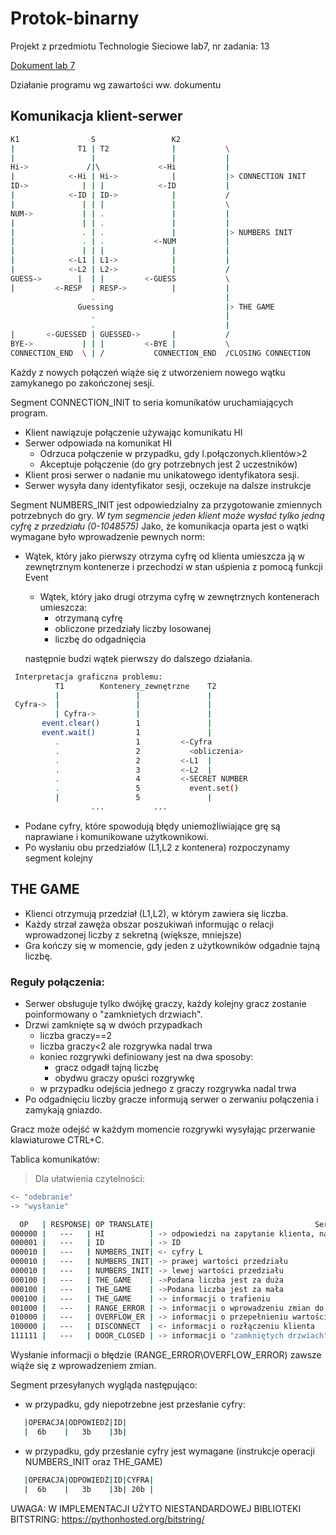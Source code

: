# Protok-binarny
Projekt z przedmiotu Technologie Sieciowe lab7, nr zadania: 13

[Dokument lab 7](https://drive.google.com/file/d/17ty_VBR0Cl4ceHmgmkt3KdaaIw39pWA5/view?usp=sharing)

Działanie programu wg zawartości ww. dokumentu

## Komunikacja klient-serwer

```bash
K1                S                 K2
|              T1 | T2              |           \
|                 |                 |           |
Hi->             /|\             <-Hi           |
|            <-Hi | Hi->            |           |> CONNECTION INIT
ID->            | | |            <-ID           |
|            <-ID | ID->            |           /
|               | | |               |           \
NUM->           | | .               |           |
|               | | .               |           |
|               . | .               |           |> NUMBERS INIT
|               . | .           <-NUM           |
|               | | |               |           |
|            <-L1 | L1->            |           |
|            <-L2 | L2->            |           /
GUESS->        |  | |         <-GUESS           \
|         <-RESP  | RESP->          |           |
                  .                             |
               Guessing                         |> THE GAME
                  .                             |
                  .                             |
|       <-GUESSED | GUESSED->       |           /
BYE->           | | |         <-BYE |           \
CONNECTION_END  \ | /           CONNECTION_END  /CLOSING CONNECTION
```

Każdy z nowych połączeń wiąże się z utworzeniem nowego wątku zamykanego po zakończonej sesji.

Segment CONNECTION_INIT to seria komunikatów uruchamiających program.
- Klient nawiązuje połączenie używając komunikatu HI
- Serwer odpowiada na komunikat HI
  - Odrzuca połączenie w przypadku, gdy l.połączonych.klientów>2
  - Akceptuje połączenie (do gry potrzebnych jest 2 uczestników)
- Klient prosi serwer o nadanie mu unikatowego identyfikatora sesji.
- Serwer wysyła dany identyfikator sesji, oczekuje na dalsze instrukcje 




Segment NUMBERS_INIT jest odpowiedzialny za przygotowanie zmiennych potrzebnych do gry.
*W tym segmencie jeden klient może wysłać tylko jedną cyfrę z przedziału (0-1048575)*
Jako, że komunikacja oparta jest o wątki wymagane było wprowadzenie pewnych norm:
- Wątek, który jako pierwszy otrzyma cyfrę od klienta umieszcza ją w zewnętrznym kontenerze i przechodzi w stan uśpienia z pomocą funkcji Event
  - Wątek, który jako drugi otrzyma cyfrę w zewnętrznych kontenerach umieszcza:
    - otrzymaną cyfrę
	- obliczone przedziały liczby losowanej
	- liczbę do odgadnięcia

  następnie budzi wątek pierwszy do dalszego działania.
```bash
 Interpretacja graficzna problemu:
          T1        Kontenery_zewnętrzne    T2
          |                 |               |
 Cyfra->  |                 |               |
          | Cyfra->         |               |
       event.clear()        1               |
       event.wait()         1               |
          .                 1         <-Cyfra
          .                 2           <obliczenia>
          .                 2         <-L1  |
          .                 3         <-L2  |
          .                 4         <-SECRET NUMBER
          .                 5           event.set()
          |                 5               |
                  ...           ...
```
- Podane cyfry, które spowodują błędy uniemożliwiające grę są naprawiane i komunikowane użytkownikowi.
- Po wysłaniu obu przedziałów (L1,L2 z kontenera) rozpoczynamy segment kolejny

## THE GAME
- Klienci otrzymują przedział (L1,L2), w którym zawiera się liczba.
- Każdy strzał zawęża obszar poszukiwań informując o relacji wprowadzonej liczby z sekretną (większe, mniejsze)
- Gra kończy się w momencie, gdy jeden z użytkowników odgadnie tajną liczbę.



### Reguły połączenia:
- Serwer obsługuje tylko dwójkę graczy, każdy kolejny gracz zostanie poinformowany o "zamknietych drzwiach".
- Drzwi zamknięte są w dwóch przypadkach
  - liczba graczy==2
  - liczba graczy<2 ale rozgrywka nadal trwa
  - koniec rozgrywki definiowany jest na dwa sposoby:
    - gracz odgadł tajną liczbę
    - obydwu graczy opuści rozgrywkę
  - w przypadku odejścia jednego z graczy rozgrywka nadal trwa
- Po odgadnięciu liczby gracze informują serwer o zerwaniu połączenia i zamykają gniazdo.
 
 Gracz może odejść w każdym momencie rozgrywki wysyłając przerwanie klawiaturowe CTRL+C.
 
 Tablica komunikatów:
 
 > Dla ułatwienia czytelności:
 ```bash
 <- "odebranie"
 -> "wysłanie"
 ```	
 ```bash
   OP   | RESPONSE| OP TRANSLATE|                                    Serwer                  |             Klient
 000000 |   ---   | HI          | -> odpowiedzi na zapytanie klienta, nawiązanie połączenia. | -> zapytania klienta o nawiązanie połączenia 
 000001 |   ---   | ID          | -> ID                                                      | -> prośby udzielenia ID
 000010 |   ---   | NUMBERS_INIT| <- cyfry L                                                 | -> cyfry L
 000010 |   ---   | NUMBERS_INIT| -> prawej wartości przedziału                              | <- prawej wartości przedziału
 000010 |   ---   | NUMBERS_INIT| -> lewej wartości przedziału                               | <- lewej wartości przedziału
 000100 |   ---   | THE_GAME    | ->Podana liczba jest za duża                               | <- danej informacji, zawężenie przedziału
 000100 |   ---   | THE_GAME    | ->Podana liczba jest za mała                               | <- danej informacji, zawężenie przedziału
 000100 |   ---   | THE_GAME    | -> informacji o trafieniu                                  | <- informacji o trafieniu
 001000 |   ---   | RANGE_ERROR | -> informacji o wprowadzeniu zmian do tworzonego przedziału| <- informacji o błędzie
 010000 |   ---   | OVERFLOW_ER | -> informacji o przepełnieniu wartości przedziału          | <- informacji o błędzie
 100000 |   ---   | DISCONNECT  | <- informacji o rozłączeniu klienta                        | -> wiadomości pożegnalnej
 111111 |   ---   | DOOR_CLOSED | -> informacji o "zamkniętych drzwiach"                     | <- wiadomości o zamkniętych drzwiach
 ```
 
 Wysłanie informacji o błędzie (RANGE_ERROR\OVERFLOW_ERROR) zawsze wiąże się z wprowadzeniem zmian.
 
 Segment przesyłanych wygląda następująco:
 
- w przypadku, gdy niepotrzebne jest przesłanie cyfry:
```bash
   |OPERACJA|ODPOWIEDŹ|ID|
   |  6b    |   3b    |3b|
```
- w przypadku, gdy przesłanie cyfry jest wymagane (instrukcje operacji NUMBERS_INIT oraz THE_GAME)
```bash
   |OPERACJA|ODPOWIEDŹ|ID|CYFRA|
   |  6b    |   3b    |3b| 20b |
``` 
 
 


UWAGA: W IMPLEMENTACJI UŻYTO NIESTANDARDOWEJ BIBLIOTEKI BITSTRING: https://pythonhosted.org/bitstring/
